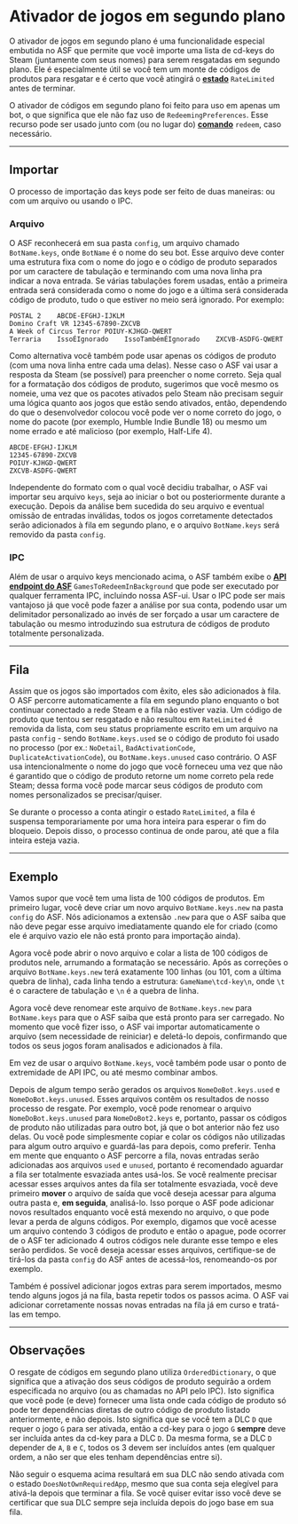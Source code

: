 # Ativador de jogos em segundo plano

O ativador de jogos em segundo plano é uma funcionalidade especial embutida no ASF que permite que você importe uma lista de cd-keys do Steam (juntamente com seus nomes) para serem resgatadas em segundo plano. Ele é especialmente útil se você tem um monte de códigos de produtos para resgatar e é certo que você atingirá o **[estado](https://github.com/JustArchiNET/ArchiSteamFarm/wiki/FAQ-pt-BR#qual-o-significado-do-estado-quando-se-resgata-uma-key)** `RateLimited` antes de terminar.

O ativador de códigos em segundo plano foi feito para uso em apenas um bot, o que significa que ele não faz uso de `RedeemingPreferences`. Esse recurso pode ser usado junto com (ou no lugar do) **[comando](https://github.com/JustArchiNET/ArchiSteamFarm/wiki/Commands-pt-BR)** `redeem`, caso necessário.

---

## Importar

O processo de importação das keys pode ser feito de duas maneiras: ou com um arquivo ou usando o IPC.

### Arquivo

O ASF reconhecerá em sua pasta `config`, um arquivo chamado `BotName.keys`, onde `BotName` é o nome do seu bot. Esse arquivo deve conter uma estrutura fixa com o nome do jogo e o código de produto separados por um caractere de tabulação e terminando com uma nova linha pra indicar a nova entrada. Se várias tabulações forem usadas, então a primeira entrada será considerada como o nome do jogo e a última será considerada código de produto, tudo o que estiver no meio será ignorado. Por exemplo:

```text
POSTAL 2    ABCDE-EFGHJ-IJKLM
Domino Craft VR 12345-67890-ZXCVB
A Week of Circus Terror POIUY-KJHGD-QWERT
Terraria    IssoÉIgnorado    IssoTambémÉIgnorado    ZXCVB-ASDFG-QWERT
```

Como alternativa você também pode usar apenas os códigos de produto (com uma nova linha entre cada uma delas). Nesse caso o ASF vai usar a resposta da Steam (se possível) para preencher o nome correto. Seja qual for a formatação dos códigos de produto, sugerimos que você mesmo os nomeie, uma vez que os pacotes ativados pelo Steam não precisam seguir uma lógica quanto aos jogos que estão sendo ativados, então, dependendo do que o desenvolvedor colocou você pode ver o nome correto do jogo, o nome do pacote (por exemplo, Humble Indie Bundle 18) ou mesmo um nome errado e até malicioso (por exemplo, Half-Life 4).

```text
ABCDE-EFGHJ-IJKLM
12345-67890-ZXCVB
POIUY-KJHGD-QWERT
ZXCVB-ASDFG-QWERT
```

Independente do formato com o qual você decidiu trabalhar, o ASF vai importar seu arquivo `keys`, seja ao iniciar o bot ou posteriormente durante a execução. Depois da análise bem sucedida do seu arquivo e eventual omissão de entradas inválidas, todos os jogos corretamente detectados serão adicionados à fila em segundo plano, e o arquivo `BotName.keys` será removido da pasta `config`.

### IPC

Além de usar o arquivo keys mencionado acima, o ASF também exibe o **[API endpoint do ASF](https://github.com/JustArchiNET/ArchiSteamFarm/wiki/IPC#asf-api)** `GamesToRedeemInBackground` que pode ser executado por qualquer ferramenta IPC, incluindo nossa ASF-ui. Usar o IPC pode ser mais vantajoso já que você pode fazer a análise por sua conta, podendo usar um delimitador personalizado ao invés de ser forçado a usar um caractere de tabulação ou mesmo introduzindo sua estrutura de códigos de produto totalmente personalizada.

---

## Fila

Assim que os jogos são importados com êxito, eles são adicionados à fila. O ASF percorre automaticamente a fila em segundo plano enquanto o bot continuar conectado a rede Steam e a fila não estiver vazia. Um código de produto que tentou ser resgatado e não resultou em `RateLimited` é removida da lista, com seu status propriamente escrito em um arquivo na pasta `config` - sendo `BotName.keys.used` se o código de produto foi usado no processo (por ex.: `NoDetail`, `BadActivationCode`, `DuplicateActivationCode`), ou `BotName.keys.unused` caso contrário. O ASF usa intencionalmente o nome do jogo que você forneceu uma vez que não é garantido que o código de produto retorne um nome correto pela rede Steam; dessa forma você pode marcar seus códigos de produto com nomes personalizados se precisar/quiser.

Se durante o processo a conta atingir o estado `RateLimited`, a fila é suspensa temporariamente por uma hora inteira para esperar o fim do bloqueio. Depois disso, o processo continua de onde parou, até que a fila inteira esteja vazia.

---

## Exemplo

Vamos supor que você tem uma lista de 100 códigos de produtos. Em primeiro lugar, você deve criar um novo arquivo `BotName.keys.new` na pasta `config` do ASF. Nós adicionamos a extensão `.new` para que o ASF saiba que não deve pegar esse arquivo imediatamente quando ele for criado (como ele é arquivo vazio ele não está pronto para importação ainda).

Agora você pode abrir o novo arquivo e colar a lista de 100 códigos de produtos nele, arrumando a formatação se necessário. Após as correções o arquivo `BotName.keys.new` terá exatamente 100 linhas (ou 101, com a última quebra de linha), cada linha tendo a estrutura: `GameName\tcd-key\n`, onde `\t` é o caractere de tabulação e `\n` é a quebra de linha.

Agora você deve renomear este arquivo de `BotName.keys.new` para `BotName.keys` para que o ASF saiba que está pronto para ser carregado. No momento que você fizer isso, o ASF vai importar automaticamente o arquivo (sem necessidade de reiniciar) e deletá-lo depois, confirmando que todos os seus jogos foram analisados e adicionados à fila.

Em vez de usar o arquivo `BotName.keys`, você também pode usar o ponto de extremidade de API IPC, ou até mesmo combinar ambos.

Depois de algum tempo serão gerados os arquivos `NomeDoBot.keys.used` e `NomeDoBot.keys.unused`. Esses arquivos contêm os resultados de nosso processo de resgate. Por exemplo, você pode renomear o arquivo `NomeDoBot.keys.unused` para `NomeDoBot2.keys` e, portanto, passar os códigos de produto não utilizadas para outro bot, já que o bot anterior não fez uso delas. Ou você pode simplesmente copiar e colar os códigos não utilizadas para algum outro arquivo e guardá-las para depois, como preferir. Tenha em mente que enquanto o ASF percorre a fila, novas entradas serão adicionadas aos arquivos `used` e `unused`, portanto é recomendado aguardar a fila ser totalmente esvaziada antes usá-los. Se você realmente precisar acessar esses arquivos antes da fila ser totalmente esvaziada, você deve primeiro **mover** o arquivo de saída que você deseja acessar para alguma outra pasta e, **em seguida**, analisá-lo. Isso porque o ASF pode adicionar novos resultados enquanto você está mexendo no arquivo, o que pode levar a perda de alguns códigos. Por exemplo, digamos que você acesse um arquivo contendo 3 códigos de produto e então o apague, pode ocorrer de o ASF ter adicionado 4 outros códigos nele durante esse tempo e eles serão perdidos. Se você deseja acessar esses arquivos, certifique-se de tirá-los da pasta `config` do ASF antes de acessá-los, renomeando-os por exemplo.

Também é possível adicionar jogos extras para serem importados, mesmo tendo alguns jogos já na fila, basta repetir todos os passos acima. O ASF vai adicionar corretamente nossas novas entradas na fila já em curso e tratá-las em tempo.

---

## Observações

O resgate de códigos em segundo plano utiliza `OrderedDictionary`, o que significa que a ativação dos seus códigos de produto seguirão a ordem especificada no arquivo (ou as chamadas no API pelo IPC). Isto significa que você pode (e deve) fornecer uma lista onde cada código de produto só pode ter dependências diretas de outro código de produto listado anteriormente, e não depois. Isto significa que se você tem a DLC `D` que requer o jogo `G` para ser ativada, então a cd-key para o jogo `G` **sempre** deve ser incluída antes da cd-key para a DLC `D`. Da mesma forma, se a DLC `D` depender de `A`, `B` e `C`, todos os 3 devem ser incluídos antes (em qualquer ordem, a não ser que eles tenham dependências entre si).

Não seguir o esquema acima resultará em sua DLC não sendo ativada com o estado `DoesNotOwnRequiredApp`, mesmo que sua conta seja elegível para ativá-la depois que terminar a fila. Se você quiser evitar isso você deve se certificar que sua DLC sempre seja incluída depois do jogo base em sua fila.